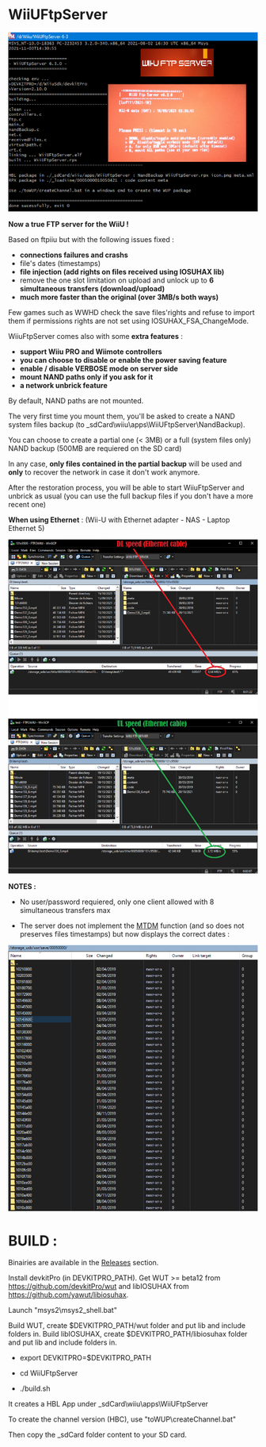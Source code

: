 # WiiUFtpServer
<p align="center">
  <img src="WiiUFtpServer.png">
</p>

**Now a true FTP server for the WiiU !**

Based on ftpiiu but with the following issues fixed : 
- **connections failures and crashs**
- file's dates (timestamps)
- **file injection (add rights on files received using IOSUHAX lib)**
- remove the one slot limitation on upload and unlock up to **6 simultaneous transfers (download/upload)**
- **much more faster than the original (over 3MB/s both ways)**

Few games such as WWHD check the save files'rights and refuse to import them if permissions rights are not set using IOSUHAX_FSA_ChangeMode.

WiiuFtpServer comes also with some **extra features** : 

- **support Wiiu PRO and Wiimote controllers**
- **you can choose to disable or enable the power saving feature**
- **enable / disable VERBOSE mode on server side**
- **mount NAND paths only if you ask for it**
- **a network unbrick feature** 
 
By default, NAND paths are not mounted. 

The very first time you mount them, you'll be asked to create a NAND system files backup (to \_sdCard\wiiu\apps\WiiUFtpServer\NandBackup). 

You can choose to create a partial one (< 3MB) or a full (system files only) NAND backup (500MB are requiered on the SD card)

In any case, **only files contained in the partial backup** will be used and **only** to recover the network in case it don't work anymore.

After the restoration process, you will be able to start WiiuFtpServer and unbrick as usual (you can use the full backup files if you don't have a more recent one)


**When using Ethernet** : (Wii-U with Ethernet adapter - NAS - Laptop Ethernet 5)

<p align="center">
  <img src="Ethernet.png">
</p>


**NOTES :**

- No user/password requiered, only one client allowed with 8 simultaneous transfers max

- The server does not implement the [MTDM](https://support.solarwinds.com/SuccessCenter/s/article/Enable-the-MDTM-command-to-preserve-the-original-time-stamp-of-uploaded-files?language=en_US) function (and so does not preserves files timestamps) but now displays the correct dates : 

<p align="center">
  <img src="timestamps.png">
</p>


#
# BUILD :

Binairies are available in the [Releases](https://github.com/Laf111/WiiUFtpServer/releases/latest) section.


Install devkitPro (in DEVKITPRO_PATH).
Get WUT >= beta12 from https://github.com/devkitPro/wut and libIOSUHAX from https://github.com/yawut/libiosuhax.

Launch "msys2\msys2_shell.bat" 

Build WUT, create $DEVKITPRO_PATH/wut folder and put lib and include folders in.
Build libIOSUHAX, create $DEVKITPRO_PATH/libiosuhax folder and put lib and include folders in.

- export DEVKITPRO=$DEVKITPRO_PATH

- cd WiiUFtpServer

- ./build.sh

It creates a HBL App under \_sdCard\wiiu\apps\WiiUFtpServer

To create the channel version (HBC), use "toWUP\createChannel.bat"

Then copy the \_sdCard folder content to your SD card.
